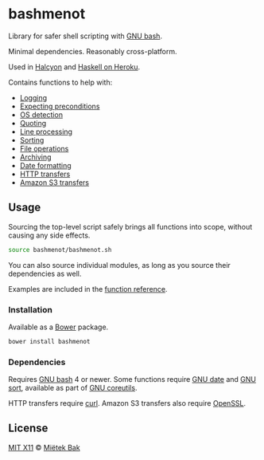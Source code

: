 bashmenot
=========

Library for safer shell scripting with [GNU bash](http://gnu.org/software/bash/).

Minimal dependencies.  Reasonably cross-platform.

Used in [Halcyon](https://github.com/mietek/halcyon/) and [Haskell on Heroku](https://github.com/mietek/haskell-on-heroku/).

Contains functions to help with:

- [Logging](http://halcyon.sh/docs/bashmenot/#logging)
- [Expecting preconditions](http://halcyon.sh/docs/bashmenot/#expecting-preconditions)
- [OS detection](http://halcyon.sh/docs/bashmenot/#os-detection)
- [Quoting](http://halcyon.sh/docs/bashmenot/#quoting)
- [Line processing](http://halcyon.sh/docs/bashmenot/#line-processing)
- [Sorting](http://halcyon.sh/docs/bashmenot/#sorting)
- [File operations](http://halcyon.sh/docs/bashmenot/#file-operations)
- [Archiving](http://halcyon.sh/docs/bashmenot/#archiving)
- [Date formatting](http://halcyon.sh/docs/bashmenot/#date-formatting)
- [HTTP transfers](http://halcyon.sh/docs/bashmenot/#http-transfers)
- [Amazon S3 transfers](http://halcyon.sh/docs/bashmenot/#amazon-s3-transfers)


Usage
-----

Sourcing the top-level script safely brings all functions into scope, without causing any side effects.

```sh
source bashmenot/bashmenot.sh
```

You can also source individual modules, as long as you source their dependencies as well.

Examples are included in the [function reference](http://halcyon.sh/docs/bashmenot/).


### Installation

Available as a [Bower](http://bower.io/) package.

```sh
bower install bashmenot
```


### Dependencies

Requires [GNU bash](http://gnu.org/software/bash/) 4 or newer.  Some functions require [GNU date](https://www.gnu.org/software/coreutils/manual/html_node/date-invocation.html) and [GNU sort](https://www.gnu.org/software/coreutils/manual/html_node/sort-invocation.html), available as part of [GNU coreutils](https://www.gnu.org/software/coreutils/).

HTTP transfers require [curl](http://curl.haxx.se/).  Amazon S3 transfers also require [OpenSSL](https://www.openssl.org/).


License
-------

[MIT X11](https://github.com/mietek/license/blob/master/LICENSE.md) © [Miëtek Bak](http://mietek.io/)
